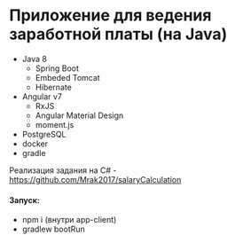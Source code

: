 # Приложение для ведения заработной платы (на Java)
+ Java 8
    + Spring Boot
    + Embeded Tomcat
    + Hibernate
+ Angular v7 
    + RxJS
    + Angular Material Design
    + moment.js 
+ PostgreSQL
+ docker
+ gradle

Реализация задания на C# - https://github.com/Mrak2017/salaryCalculation

#### Запуск:
- npm i (внутри app-client)
- gradlew bootRun

